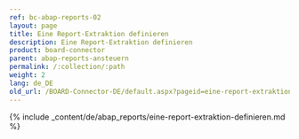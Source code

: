 ```yaml
---
ref: bc-abap-reports-02
layout: page
title: Eine Report-Extraktion definieren
description: Eine Report-Extraktion definieren
product: board-connector
parent: abap-reports-ansteuern
permalink: /:collection/:path
weight: 2
lang: de_DE
old_url: /BOARD-Connector-DE/default.aspx?pageid=eine-report-extraktion-definieren
---
```

{% include _content/de/abap_reports/eine-report-extraktion-definieren.md %}

